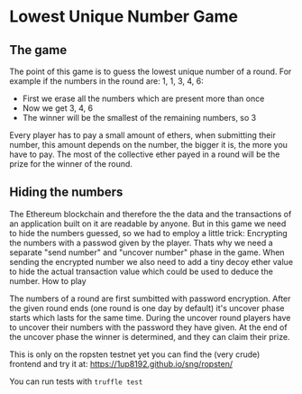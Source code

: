 # Lowest Unique Number Game

## The game

The point of this game is to guess the lowest unique number of a round. For example if the numbers in the round are: 1, 1, 3, 4, 6:

- First we erase all the numbers which are present more than once
- Now we get 3, 4, 6
- The winner will be the smallest of the remaining numbers, so 3

Every player has to pay a small amount of ethers, when submitting their number, this amount depends on the number, the bigger it is, the more you have to pay. The most of the collective ether payed in a round will be the prize for the winner of the round.

## Hiding the numbers

The Ethereum blockchain and therefore the the data and the transactions of an application built on it are readable by anyone. But in this game we need to hide the numbers guessed, so we had to employ a little trick: Encrypting the numbers with a passwod given by the player. Thats why we need a separate "send number" and "uncover number" phase in the game. When sending the encrypted number we also need to add a tiny decoy ether value to hide the actual transaction value which could be used to deduce the number.
How to play

The numbers of a round are first sumbitted with password encryption. After the given round ends (one round is one day by default) it's uncover phase starts which lasts for the same time. During the uncover round players have to uncover their numbers with the password they have given. At the end of the uncover phase the winner is determined, and they can claim their prize. 

This is only on the ropsten testnet yet you can find the (very crude) frontend and try it at:
https://1up8192.github.io/sng/ropsten/

You can run tests with `truffle test`
